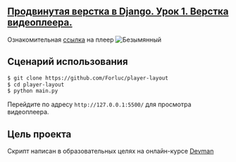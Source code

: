 ## [Продвинутая верстка в Django. Урок 1. Верстка видеоплеера.](https://forluc.github.io/player-layout_layout_advanced_1/)
Ознакомительная [ссылка]([https://forluc.github.io/player-layout/](https://forluc.github.io/player-layout_layout_advanced_1/)) на плеер
![Безымянный](https://github.com/Forluc/player-layout/assets/75582238/d92d4b22-ac5d-44f7-8ddc-efe29d964324)
## Сценарий использования
```bash
$ git clone https://github.com/Forluc/player-layout
$ cd player-layout
$ python main.py
```
Перейдите по адресу `http://127.0.0.1:5500/` для просмотра видеоплеера.
## Цель проекта
Скрипт написан в образовательных целях на онлайн-курсе [Devman](https://dvmn.org/)
